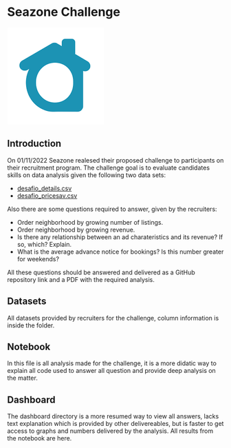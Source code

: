 # Seazone Challenge
![repo cover](img/seazone_logo.png?raw=true)
## Introduction
On 01/11/2022 Seazone realesed their proposed challenge to participants on their recruitment program. The challenge goal is to evaluate candidates skills on data analysis given the following two data sets:
- [desafio_details.csv](/datasets/desafio_details.csv)
- [desafio_pricesav.csv](/datasets/desafio_pricesav.csv)

Also there are some questions required to answer, given by the recruiters:
- Order neighborhood by growing number of listings.
- Order neighborhood by growing revenue.
- Is there any relationship between an ad charateristics and its revenue? If so, which? Explain.
- What is the average advance notice for bookings? Is this number greater for weekends?

All these questions should be answered and delivered as a GitHub repository link and a PDF with the required analysis.

## Datasets
All datasets provided by recruiters for the challenge, column information is inside the folder.

## Notebook
In this file is all analysis made for the challenge, it is a more didatic way to explain all code used to answer all question and provide deep analysis on the matter.

## Dashboard
The dashboard directory is a more resumed way to view all answers, lacks text explanation which is provided by other delivereables, but is faster to get access to graphs and numbers delivered by the analysis. All results from the notebook are here.
